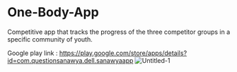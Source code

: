 # One-Body-App
Competitive app that tracks the progress of the three competitor groups in a specific community of youth.

Google play link : https://play.google.com/store/apps/details?id=com.questionsanawya.dell.sanawyaapp
![Untitled-1](https://user-images.githubusercontent.com/48159614/75934124-6320a800-5e84-11ea-981f-7de589c2d937.jpg)
